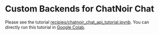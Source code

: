 # Custom Backends for ChatNoir Chat

Please see the tutorial [recipies/chatnoir_chat_api_tutorial.ipynb](recipies/chatnoir_chat_api_tutorial.ipynb). You can directly run this tutorial in [Google Colab](https://colab.research.google.com/drive/1tRlO0CbCwQJVW1dpZZBqvCKmpv7zsjt3?usp=sharing).

